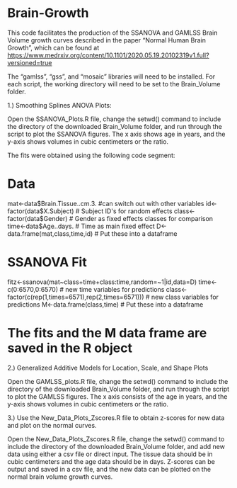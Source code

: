 # Brain-Growth

This code facilitates the production of the SSANOVA and GAMLSS Brain Volume growth curves described in the paper “Normal Human Brain Growth”, which can be found  at
https://www.medrxiv.org/content/10.1101/2020.05.19.20102319v1.full?versioned=true


The “gamlss”, “gss”, and “mosaic” libraries will need to be installed.  For each script, the working directory will need to be set to the Brain_Volume folder.

1.) Smoothing Splines ANOVA Plots:

Open the SSANOVA_Plots.R file, change the setwd() command to include the directory of the downloaded Brain_Volume folder, and run through the script to plot the SSANOVA figures.  The x axis shows age in years, and the y-axis shows volumes in cubic centimeters or the ratio.

The fits were obtained using the following code segment:

# Data
mat<-data$Brain.Tissue..cm.3. #can switch out with other variables
id<-factor(data$X.Subject) # Subject ID's for random effects
class<-factor(data$Gender) # Gender as fixed effects classes for comparison
time<-data$Age..days. # Time as main fixed effect
D<-data.frame(mat,class,time,id) # Put these into a dataframe
# SSANOVA Fit
fitz<-ssanova(mat~class+time+class:time,random=~1|id,data=D) 
time<-c(0:6570,0:6570) # new time variables for predictions
class<-factor(c(rep(1,times=6571),rep(2,times=6571))) # new class variables for predictions
M<-data.frame(class,time) # Put these into a dataframe
# The fits and the M data frame are saved in the R object

2.) Generalized Additive Models for Location, Scale, and Shape Plots

Open the GAMLSS_plots.R file, change the setwd() command to include the directory of the downloaded Brain_Volume folder, and run through the script to plot the GAMLSS figures.  The x axis consists of the age in years, and the y-axis shows volumes in cubic centimeters or the ratio.

3.) Use the New_Data_Plots_Zscores.R file to obtain z-scores for new data and plot on the normal curves.

Open the New_Data_Plots_Zscores.R file, change the setwd() command to include the directory of the downloaded Brain_Volume folder, and add new data using either a csv file or direct input.  The tissue data should be in cubic centimeters and the age data should be in days.  Z-scores can be output and saved in a csv file, and the new data can be plotted on the normal brain volume growth curves.


